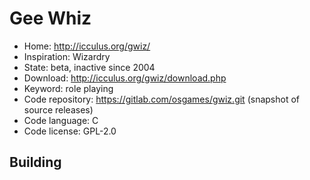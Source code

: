 # Gee Whiz

- Home: http://icculus.org/gwiz/
- Inspiration: Wizardry
- State: beta, inactive since 2004
- Download: http://icculus.org/gwiz/download.php
- Keyword: role playing
- Code repository: https://gitlab.com/osgames/gwiz.git (snapshot of source releases)
- Code language: C
- Code license: GPL-2.0

## Building

